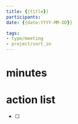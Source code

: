 ```yaml
---
title: {{title}} 
participants: 
date: {{date:YYYY-MM-DD}}

tags:
- type/meeting
- project/sort_in
---
```


# minutes


# action list
- [ ] 